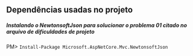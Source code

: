 ## Dependências usadas no projeto

##### Instalando o NewtonsoftJson para solucionar o problema 01 citado no arquivo de dificuldades de projeto

PM> `Install-Package Microsoft.AspNetCore.Mvc.NewtonsoftJson`